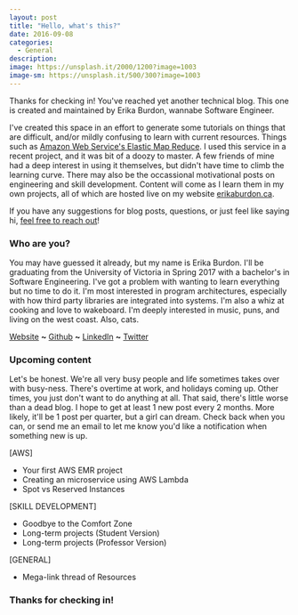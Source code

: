 ```yaml
---
layout: post
title: "Hello, what's this?"
date: 2016-09-08
categories:
  - General
description: 
image: https://unsplash.it/2000/1200?image=1003
image-sm: https://unsplash.it/500/300?image=1003
---
```

Thanks for checking in! You've reached yet another technical blog. This one is created and maintained by Erika Burdon, wannabe Software Engineer.

I've created this space in an effort to generate some tutorials on things that are difficult, and/or mildly confusing to learn with current resources. Things such as [Amazon Web Service's Elastic Map Reduce](https://aws.amazon.com/emr/). I used this service in a recent project, and it was bit of a doozy to master. A few friends of mine had a deep interest in using it themselves, but didn't have time to climb the learning curve. There may also be the occassional motivational posts on engineering and skill development. Content will come as I learn them in my own projects, all of which are hosted live on my website [erikaburdon.ca](http://erikaburdon.ca).

If you have any suggestions for blog posts, questions, or just feel like saying hi, <a href="mailto:erikaeburdon@gmail.com">feel free to reach out</a>!


### Who are you?

You may have guessed it already, but my name is Erika Burdon. I'll be graduating from the University of Victoria in Spring 2017 with a bachelor's in Software Engineering. I've got a problem with wanting to learn everything but no time to do it. I'm most interested in program architectures, especially with how third party libraries are integrated into systems.  I'm also a whiz at cooking and love to wakeboard. I'm deeply interested in music, puns, and living on the west coast. Also, cats.

[Website](http://erikaburdon.ca) <strong>~</strong> [Github](https://github.com/eburdon) <strong>~</strong> [LinkedIn](https://www.linkedin.com/in/eburdon) <strong>~</strong>  [Twitter](https://twitter.com/OneEaredMusic)


### Upcoming content

Let's be honest. We're all very busy people and life sometimes takes over with busy-ness. There's overtime at work, and holidays coming up. Other times, you just don't want to do anything at all. That said, there's little worse than a dead blog. I hope to get at least 1 new post every 2 months. More likely, it'll be 1 post per quarter, but a girl can dream. Check back when you can, or send me an email to let me know you'd like a notification when something new is up.

[AWS] <br/>
 * Your first AWS EMR project <br/>
 * Creating an microservice using AWS Lambda <br/>
 * Spot vs Reserved Instances <br/>

[SKILL DEVELOPMENT] <br/>
* Goodbye to the Comfort Zone <br/>
* Long-term projects (Student Version) <br/>
* Long-term projects (Professor Version) <br/>

[GENERAL] <br/> 
* Mega-link thread of Resources <br/>

### Thanks for checking in!
